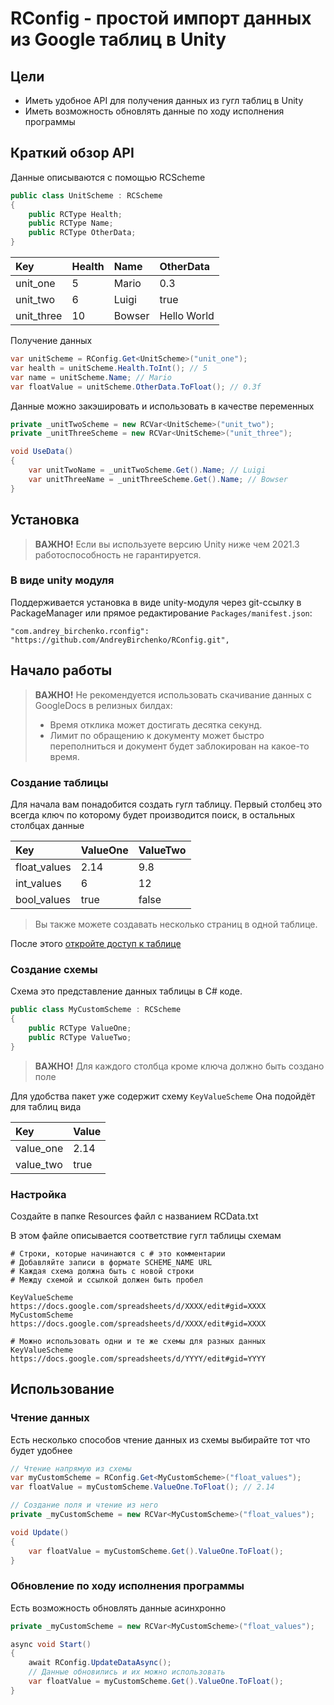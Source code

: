 # RConfig - простой импорт данных из Google таблиц в Unity

## Цели

* Иметь удобное API для получения данных из гугл таблиц в Unity
* Иметь возможность обновлять данные по ходу исполнения программы

## Краткий обзор API

Данные описываются с помощью RCScheme

``` c#
public class UnitScheme : RСScheme
{
    public RCType Health;
    public RCType Name;
    public RCType OtherData;
}
```

| Key        | Health | Name   | OtherData   |
|:-----------|:-------|:-------|:------------|
| unit_one   | 5      | Mario  | 0.3         |
| unit_two   | 6      | Luigi  | true        |
| unit_three | 10     | Bowser | Hello World |

Получение данных

```c#
var unitScheme = RConfig.Get<UnitScheme>("unit_one");
var health = unitScheme.Health.ToInt(); // 5
var name = unitScheme.Name; // Mario
var floatValue = unitScheme.OtherData.ToFloat(); // 0.3f
```

Данные можно закэшировать и использовать в качестве переменных

```c#
private _unitTwoScheme = new RCVar<UnitScheme>("unit_two");
private _unitThreeScheme = new RCVar<UnitScheme>("unit_three");

void UseData()
{
	var unitTwoName = _unitTwoScheme.Get().Name; // Luigi
	var unitThreeName = _unitThreeScheme.Get().Name; // Bowser
}
```

## Установка
> **ВАЖНО!** Если вы используете версию Unity ниже чем 2021.3 работоспособность не гарантируется.

### В виде unity модуля
Поддерживается установка в виде unity-модуля через git-ссылку в PackageManager или прямое редактирование `Packages/manifest.json`:
```
"com.andrey_birchenko.rconfig": "https://github.com/AndreyBirchenko/RConfig.git",
```

## Начало работы
> **ВАЖНО!** Не рекомендуется использовать скачивание данных с GoogleDocs в релизных билдах:
> * Время отклика может достигать десятка секунд.
> * Лимит по обращению к документу может быстро переполниться и документ будет заблокирован на какое-то время.

### Создание таблицы

Для начала вам понадобится создать гугл таблицу. Первый столбец это всегда ключ по которому будет производится поиск, в
остальных столбцах данные

| Key          | ValueOne | ValueTwo |
|:-------------|:---------|:---------|
| float_values | 2.14     | 9.8      |
| int_values   | 6        | 12       |
| bool_values  | true     | false    |

> Вы также можете создавать несколько страниц в одной таблице.

После этого [откройте доступ к таблице](https://support.google.com/docs/answer/9331169?hl=ru#6.1)

### Создание схемы

Схема это представление данных таблицы в C# коде.

```c#
public class MyCustomScheme : RCScheme
{
    public RCType ValueOne;
    public RCType ValueTwo;
}
```

> **ВАЖНО!** Для каждого столбца кроме ключа должно быть создано поле

Для удобства пакет уже содержит схему ```KeyValueScheme```
Она подойдёт для таблиц вида

| Key       | Value |
|:----------|:------|
| value_one | 2.14  |
| value_two | true  |

### Настройка

Создайте в папке Resources файл с названием RCData.txt

В этом файле описывается соответствие гугл таблицы схемам

```
# Строки, которые начинаются с # это комментарии
# Добавляйте записи в формате SCHEME_NAME URL
# Каждая схема должна быть с новой строки
# Между схемой и ссылкой должен быть пробел

KeyValueScheme https://docs.google.com/spreadsheets/d/XXXX/edit#gid=XXXX
MyCustomScheme https://docs.google.com/spreadsheets/d/XXXX/edit#gid=XXXX

# Можно использовать одни и те же схемы для разных данных
KeyValueScheme https://docs.google.com/spreadsheets/d/YYYY/edit#gid=YYYY
```

## Использование

### Чтение данных

Есть несколько способов чтение данных из схемы выбирайте тот что будет удобнее

```c#
// Чтение напрямую из схемы
var myCustomScheme = RConfig.Get<MyCustomScheme>("float_values");
var floatValue = myCustomScheme.ValueOne.ToFloat(); // 2.14

// Создание поля и чтение из него
private _myCustomScheme = new RCVar<MyCustomScheme>("float_values");

void Update()
{
    var floatValue = myCustomScheme.Get().ValueOne.ToFloat();
}
```

### Обновление по ходу исполнения программы

Есть возможность обновлять данные асинхронно

```c#
private _myCustomScheme = new RCVar<MyCustomScheme>("float_values");

async void Start()
{
    await RConfig.UpdateDataAsync();
    // Данные обновились и их можно использовать
    var floatValue = myCustomScheme.Get().ValueOne.ToFloat();
}

```